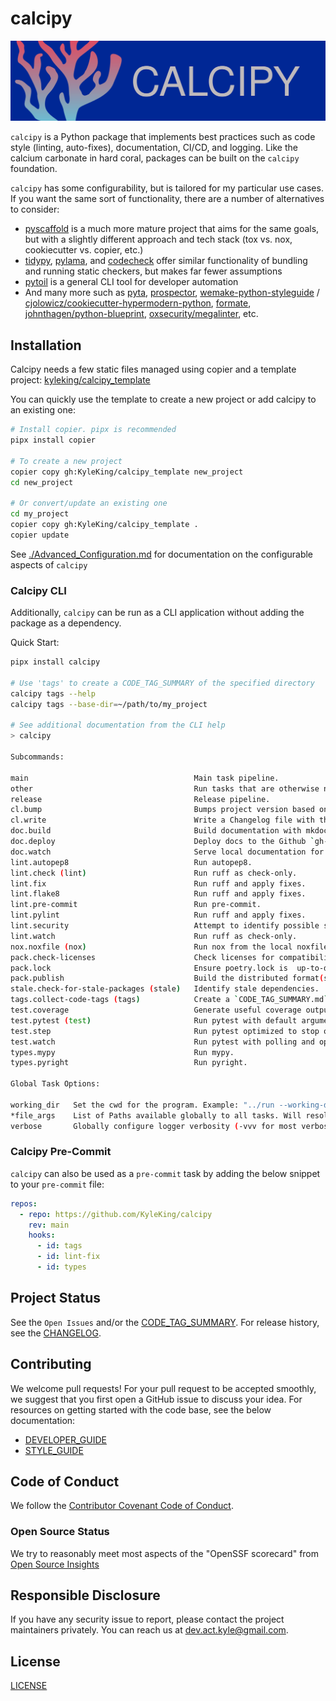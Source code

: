 # calcipy

![./calcipy-banner-wide.svg](https://raw.githubusercontent.com/KyleKing/calcipy/main/docs/calcipy-banner-wide.svg)

`calcipy` is a Python package that implements best practices such as code style (linting, auto-fixes), documentation, CI/CD, and logging. Like the calcium carbonate in hard coral, packages can be built on the `calcipy` foundation.

`calcipy` has some configurability, but is tailored for my particular use cases. If you want the same sort of functionality, there are a number of alternatives to consider:

- [pyscaffold](https://github.com/pyscaffold/pyscaffold) is a much more mature project that aims for the same goals, but with a slightly different approach and tech stack (tox vs. nox, cookiecutter vs. copier, etc.)
- [tidypy](https://github.com/jayclassless/tidypy#features), [pylama](https://github.com/klen/pylama), and [codecheck](https://pypi.org/project/codecheck/) offer similar functionality of bundling and running static checkers, but makes far fewer assumptions
- [pytoil](https://github.com/FollowTheProcess/pytoil) is a general CLI tool for developer automation
- And many more such as [pyta](https://github.com/pyta-uoft/pyta), [prospector](https://github.com/PyCQA/prospector), [wemake-python-styleguide](https://github.com/wemake-services/wemake-python-styleguide) / [cjolowicz/cookiecutter-hypermodern-python](https://github.com/cjolowicz/cookiecutter-hypermodern-python), [formate](https://github.com/python-formate/formate), [johnthagen/python-blueprint](https://github.com/johnthagen/python-blueprint), [oxsecurity/megalinter](https://github.com/oxsecurity/megalinter), etc.

## Installation

Calcipy needs a few static files managed using copier and a template project: [kyleking/calcipy_template](https://github.com/KyleKing/calcipy_template/)

You can quickly use the template to create a new project or add calcipy to an existing one:

```sh
# Install copier. pipx is recommended
pipx install copier

# To create a new project
copier copy gh:KyleKing/calcipy_template new_project
cd new_project

# Or convert/update an existing one
cd my_project
copier copy gh:KyleKing/calcipy_template .
copier update
```

See [./Advanced_Configuration.md](./Advanced_Configuration.md) for documentation on the configurable aspects of `calcipy`

### Calcipy CLI

Additionally, `calcipy` can be run as a CLI application without adding the package as a dependency.

Quick Start:

```sh
pipx install calcipy

# Use 'tags' to create a CODE_TAG_SUMMARY of the specified directory
calcipy tags --help
calcipy tags --base-dir=~/path/to/my_project

# See additional documentation from the CLI help
> calcipy

Subcommands:

main                                     Main task pipeline.
other                                    Run tasks that are otherwise not exercised in main.
release                                  Release pipeline.
cl.bump                                  Bumps project version based on commits & settings in pyproject.toml.
cl.write                                 Write a Changelog file with the raw Git history.
doc.build                                Build documentation with mkdocs.
doc.deploy                               Deploy docs to the Github `gh-pages` branch.
doc.watch                                Serve local documentation for local editing.
lint.autopep8                            Run autopep8.
lint.check (lint)                        Run ruff as check-only.
lint.fix                                 Run ruff and apply fixes.
lint.flake8                              Run ruff and apply fixes.
lint.pre-commit                          Run pre-commit.
lint.pylint                              Run ruff and apply fixes.
lint.security                            Attempt to identify possible security vulnerabilities.
lint.watch                               Run ruff as check-only.
nox.noxfile (nox)                        Run nox from the local noxfile.
pack.check-licenses                      Check licenses for compatibility with `licensecheck`.
pack.lock                                Ensure poetry.lock is  up-to-date.
pack.publish                             Build the distributed format(s) and publish.
stale.check-for-stale-packages (stale)   Identify stale dependencies.
tags.collect-code-tags (tags)            Create a `CODE_TAG_SUMMARY.md` with a table for TODO- and FIXME-style code comments.
test.coverage                            Generate useful coverage outputs after running pytest.
test.pytest (test)                       Run pytest with default arguments.
test.step                                Run pytest optimized to stop on first error.
test.watch                               Run pytest with polling and optimized to stop on first error.
types.mypy                               Run mypy.
types.pyright                            Run pyright.

Global Task Options:

working_dir   Set the cwd for the program. Example: "../run --working-dir .. lint test"
*file_args    List of Paths available globally to all tasks. Will resolve paths with working_dir
verbose       Globally configure logger verbosity (-vvv for most verbose)
```

### Calcipy Pre-Commit

`calcipy` can also be used as a `pre-commit` task by adding the below snippet to your `pre-commit` file:

```yaml
repos:
  - repo: https://github.com/KyleKing/calcipy
    rev: main
    hooks:
      - id: tags
      - id: lint-fix
      - id: types
```

## Project Status

See the `Open Issues` and/or the [CODE_TAG_SUMMARY]. For release history, see the [CHANGELOG].

## Contributing

We welcome pull requests! For your pull request to be accepted smoothly, we suggest that you first open a GitHub issue to discuss your idea. For resources on getting started with the code base, see the below documentation:

- [DEVELOPER_GUIDE]
- [STYLE_GUIDE]

## Code of Conduct

We follow the [Contributor Covenant Code of Conduct][contributor-covenant].

### Open Source Status

We try to reasonably meet most aspects of the "OpenSSF scorecard" from [Open Source Insights](https://deps.dev/pypi/calcipy)

## Responsible Disclosure

If you have any security issue to report, please contact the project maintainers privately. You can reach us at [dev.act.kyle@gmail.com](mailto:dev.act.kyle@gmail.com).

## License

[LICENSE]

[changelog]: https://calcipy.kyleking.me/docs/CHANGELOG
[code_tag_summary]: https://calcipy.kyleking.me/docs/CODE_TAG_SUMMARY
[contributor-covenant]: https://www.contributor-covenant.org
[developer_guide]: https://calcipy.kyleking.me/docs/DEVELOPER_GUIDE
[license]: https://github.com/kyleking/calcipy/blob/main/LICENSE
[scripts]: https://github.com/kyleking/calcipy/blob/main/scripts
[style_guide]: https://calcipy.kyleking.me/docs/STYLE_GUIDE
[tests]: https://github.com/kyleking/calcipy/blob/main/tests
